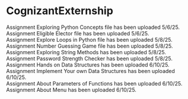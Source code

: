 # CognizantExternship
Assignment Exploring Python Concepts file has been uploaded 5/6/25.\
Assignment Eligible Elector file has been uploaded 5/6/25. \
Assignment Explore Loops in Python file has been uploaded 5/8/25. \
Assignment Number Guessing Game file has been uploaded 5/8/25. \
Assignment Exploring String Methods has been uploaded 5/8/25. \
Assignment Password Strength Checker has been uploaded 5/8/25.\
Assignment Hands on Data Structures has been uploaded 6/10/25. \
Assignment Implement Your own Data Structures has been uploaded 6/10/25.\
Assignment About Parameters of Functions has been uploaded 6/10/25.\
Assignment About Menu has been uploaded 6/10/25.
